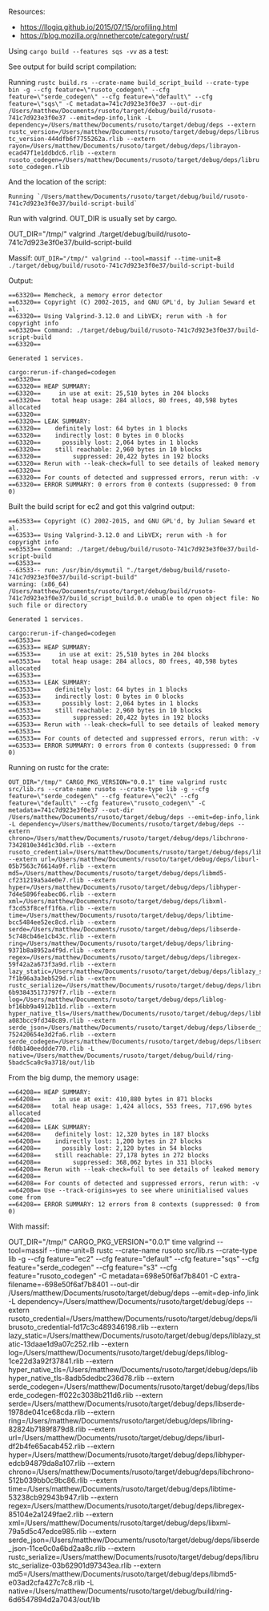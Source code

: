 Resources:
* https://llogiq.github.io/2015/07/15/profiling.html
* https://blog.mozilla.org/nnethercote/category/rust/

Using `cargo build --features sqs -vv` as a test:

See output for build script compilation:

Running `rustc build.rs --crate-name build_script_build --crate-type bin -g --cfg feature=\"rusoto_codegen\" --cfg feature=\"serde_codegen\" --cfg feature=\"default\" --cfg feature=\"sqs\" -C metadata=741c7d923e3f0e37 --out-dir /Users/matthew/Documents/rusoto/target/debug/build/rusoto-741c7d923e3f0e37 --emit=dep-info,link -L dependency=/Users/matthew/Documents/rusoto/target/debug/deps --extern rustc_version=/Users/matthew/Documents/rusoto/target/debug/deps/librustc_version-444dfb6f7755262a.rlib --extern rayon=/Users/matthew/Documents/rusoto/target/debug/deps/librayon-ecad47f1e1ddbdc6.rlib --extern rusoto_codegen=/Users/matthew/Documents/rusoto/target/debug/deps/librusoto_codegen.rlib`
     
And the location of the script:     
```
Running `/Users/matthew/Documents/rusoto/target/debug/build/rusoto-741c7d923e3f0e37/build-script-build`
```

Run with valgrind.  OUT_DIR is usually set by cargo.

OUT_DIR="/tmp/" valgrind ./target/debug/build/rusoto-741c7d923e3f0e37/build-script-build

Massif: `OUT_DIR="/tmp/" valgrind --tool=massif --time-unit=B ./target/debug/build/rusoto-741c7d923e3f0e37/build-script-build`

Output:

```
==63320== Memcheck, a memory error detector
==63320== Copyright (C) 2002-2015, and GNU GPL'd, by Julian Seward et al.
==63320== Using Valgrind-3.12.0 and LibVEX; rerun with -h for copyright info
==63320== Command: ./target/debug/build/rusoto-741c7d923e3f0e37/build-script-build
==63320== 

Generated 1 services.

cargo:rerun-if-changed=codegen
==63320== 
==63320== HEAP SUMMARY:
==63320==     in use at exit: 25,510 bytes in 204 blocks
==63320==   total heap usage: 284 allocs, 80 frees, 40,598 bytes allocated
==63320== 
==63320== LEAK SUMMARY:
==63320==    definitely lost: 64 bytes in 1 blocks
==63320==    indirectly lost: 0 bytes in 0 blocks
==63320==      possibly lost: 2,064 bytes in 1 blocks
==63320==    still reachable: 2,960 bytes in 10 blocks
==63320==         suppressed: 20,422 bytes in 192 blocks
==63320== Rerun with --leak-check=full to see details of leaked memory
==63320== 
==63320== For counts of detected and suppressed errors, rerun with: -v
==63320== ERROR SUMMARY: 0 errors from 0 contexts (suppressed: 0 from 0)
```

Built the build script for ec2 and got this valgrind output:

```==63533== Memcheck, a memory error detector
==63533== Copyright (C) 2002-2015, and GNU GPL'd, by Julian Seward et al.
==63533== Using Valgrind-3.12.0 and LibVEX; rerun with -h for copyright info
==63533== Command: ./target/debug/build/rusoto-741c7d923e3f0e37/build-script-build
==63533== 
--63533-- run: /usr/bin/dsymutil "./target/debug/build/rusoto-741c7d923e3f0e37/build-script-build"
warning: (x86_64) /Users/matthew/Documents/rusoto/target/debug/build/rusoto-741c7d923e3f0e37/build_script_build.0.o unable to open object file: No such file or directory

Generated 1 services.

cargo:rerun-if-changed=codegen
==63533== 
==63533== HEAP SUMMARY:
==63533==     in use at exit: 25,510 bytes in 204 blocks
==63533==   total heap usage: 284 allocs, 80 frees, 40,598 bytes allocated
==63533== 
==63533== LEAK SUMMARY:
==63533==    definitely lost: 64 bytes in 1 blocks
==63533==    indirectly lost: 0 bytes in 0 blocks
==63533==      possibly lost: 2,064 bytes in 1 blocks
==63533==    still reachable: 2,960 bytes in 10 blocks
==63533==         suppressed: 20,422 bytes in 192 blocks
==63533== Rerun with --leak-check=full to see details of leaked memory
==63533== 
==63533== For counts of detected and suppressed errors, rerun with: -v
==63533== ERROR SUMMARY: 0 errors from 0 contexts (suppressed: 0 from 0)
```

Running on rustc for the crate:

```
OUT_DIR="/tmp/" CARGO_PKG_VERSION="0.0.1" time valgrind rustc src/lib.rs --crate-name rusoto --crate-type lib -g --cfg feature=\"serde_codegen\" --cfg feature=\"ec2\" --cfg feature=\"default\" --cfg feature=\"rusoto_codegen\" -C metadata=741c7d923e3f0e37 --out-dir /Users/matthew/Documents/rusoto/target/debug/deps --emit=dep-info,link -L dependency=/Users/matthew/Documents/rusoto/target/debug/deps --extern chrono=/Users/matthew/Documents/rusoto/target/debug/deps/libchrono-7342810e34d1c30d.rlib --extern rusoto_credential=/Users/matthew/Documents/rusoto/target/debug/deps/librusoto_credential.rlib --extern url=/Users/matthew/Documents/rusoto/target/debug/deps/liburl-05b7563c76614a9f.rlib --extern md5=/Users/matthew/Documents/rusoto/target/debug/deps/libmd5-cf231219a5a4e0e7.rlib --extern hyper=/Users/matthew/Documents/rusoto/target/debug/deps/libhyper-7d4e5896feabec06.rlib --extern xml=/Users/matthew/Documents/rusoto/target/debug/deps/libxml-f3cd53f8ceff1f6a.rlib --extern time=/Users/matthew/Documents/rusoto/target/debug/deps/libtime-bcc5484ee52ec8cd.rlib --extern serde=/Users/matthew/Documents/rusoto/target/debug/deps/libserde-5c748cb46e1cb43c.rlib --extern ring=/Users/matthew/Documents/rusoto/target/debug/deps/libring-9371b8a8952a4f9d.rlib --extern regex=/Users/matthew/Documents/rusoto/target/debug/deps/libregex-59f42a2a673f3a9d.rlib --extern lazy_static=/Users/matthew/Documents/rusoto/target/debug/deps/liblazy_static-7f1b96a3a3eb529d.rlib --extern rustc_serialize=/Users/matthew/Documents/rusoto/target/debug/deps/librustc_serialize-6b938435173797f7.rlib --extern log=/Users/matthew/Documents/rusoto/target/debug/deps/liblog-bf16bb9a4912b11d.rlib --extern hyper_native_tls=/Users/matthew/Documents/rusoto/target/debug/deps/libhyper_native_tls-a083bcc9fd348c89.rlib --extern serde_json=/Users/matthew/Documents/rusoto/target/debug/deps/libserde_json-752420654e3d2fa6.rlib --extern serde_codegen=/Users/matthew/Documents/rusoto/target/debug/deps/libserde_codegen-fd0b140eeddde770.rlib -L native=/Users/matthew/Documents/rusoto/target/debug/build/ring-5badc5ca0c9a3718/out/lib
```

From the big dump, the memory usage:

```
==64208== HEAP SUMMARY:
==64208==     in use at exit: 410,880 bytes in 871 blocks
==64208==   total heap usage: 1,424 allocs, 553 frees, 717,696 bytes allocated
==64208== 
==64208== LEAK SUMMARY:
==64208==    definitely lost: 12,320 bytes in 187 blocks
==64208==    indirectly lost: 1,200 bytes in 27 blocks
==64208==      possibly lost: 2,120 bytes in 54 blocks
==64208==    still reachable: 27,178 bytes in 272 blocks
==64208==         suppressed: 368,062 bytes in 331 blocks
==64208== Rerun with --leak-check=full to see details of leaked memory
==64208== 
==64208== For counts of detected and suppressed errors, rerun with: -v
==64208== Use --track-origins=yes to see where uninitialised values come from
==64208== ERROR SUMMARY: 12 errors from 8 contexts (suppressed: 0 from 0)
```

With massif:


OUT_DIR="/tmp/" CARGO_PKG_VERSION="0.0.1" time valgrind --tool=massif --time-unit=B rustc --crate-name rusoto src/lib.rs --crate-type lib -g --cfg feature=\"ec2\" --cfg feature=\"default\" --cfg feature=\"sqs\" --cfg feature=\"serde_codegen\" --cfg feature=\"s3\" --cfg feature=\"rusoto_codegen\" -C metadata=698e50f6af7b8401 -C extra-filename=-698e50f6af7b8401 --out-dir /Users/matthew/Documents/rusoto/target/debug/deps --emit=dep-info,link -L dependency=/Users/matthew/Documents/rusoto/target/debug/deps --extern rusoto_credential=/Users/matthew/Documents/rusoto/target/debug/deps/librusoto_credential-fd17c3c489346198.rlib --extern lazy_static=/Users/matthew/Documents/rusoto/target/debug/deps/liblazy_static-13daae1d9a07c252.rlib --extern log=/Users/matthew/Documents/rusoto/target/debug/deps/liblog-1ce22d3a92f37841.rlib --extern hyper_native_tls=/Users/matthew/Documents/rusoto/target/debug/deps/libhyper_native_tls-8adb5dedbc236d78.rlib --extern serde_codegen=/Users/matthew/Documents/rusoto/target/debug/deps/libserde_codegen-ff022c3038b211d6.rlib --extern serde=/Users/matthew/Documents/rusoto/target/debug/deps/libserde-1978de041ce68cda.rlib --extern ring=/Users/matthew/Documents/rusoto/target/debug/deps/libring-82824b7189f879d8.rlib --extern url=/Users/matthew/Documents/rusoto/target/debug/deps/liburl-df2b4fe65acab452.rlib --extern hyper=/Users/matthew/Documents/rusoto/target/debug/deps/libhyper-edcb94879da8a107.rlib --extern chrono=/Users/matthew/Documents/rusoto/target/debug/deps/libchrono-512b039bb0c9bc86.rlib --extern time=/Users/matthew/Documents/rusoto/target/debug/deps/libtime-53238cb92943b947.rlib --extern regex=/Users/matthew/Documents/rusoto/target/debug/deps/libregex-85104e2a1249fae2.rlib --extern xml=/Users/matthew/Documents/rusoto/target/debug/deps/libxml-79a5d5c47edce985.rlib --extern serde_json=/Users/matthew/Documents/rusoto/target/debug/deps/libserde_json-11ce0c0a6bd2aa8c.rlib --extern rustc_serialize=/Users/matthew/Documents/rusoto/target/debug/deps/librustc_serialize-03b62901d97343ea.rlib --extern md5=/Users/matthew/Documents/rusoto/target/debug/deps/libmd5-e03ad2cfa427c7c8.rlib -L native=/Users/matthew/Documents/rusoto/target/debug/build/ring-6d6547894d2a7043/out/lib